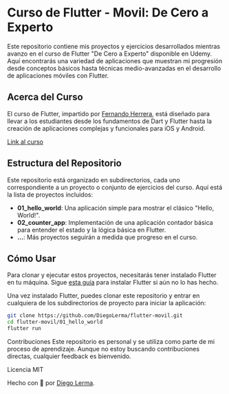 # Curso de Flutter - Movil: De Cero a Experto

Este repositorio contiene mis proyectos y ejercicios desarrollados mientras avanzo en el curso de Flutter "De Cero a Experto" disponible en Udemy. Aquí encontrarás una variedad de aplicaciones que muestran mi progresión desde conceptos básicos hasta técnicas medio-avanzadas en el desarrollo de aplicaciones móviles con Flutter.

## Acerca del Curso

El curso de Flutter, impartido por [Fernando Herrera](https://fernando-herrera.com/), está diseñado para llevar a los estudiantes desde los fundamentos de Dart y Flutter hasta la creación de aplicaciones complejas y funcionales para iOS y Android.

[Link al curso](https://www.udemy.com/course/flutter-cero-a-experto/)

## Estructura del Repositorio

Este repositorio está organizado en subdirectorios, cada uno correspondiente a un proyecto o conjunto de ejercicios del curso. Aquí está la lista de proyectos incluidos:

- **01_hello_world**: Una aplicación simple para mostrar el clásico "Hello, World!".
- **02_counter_app**: Implementación de una aplicación contador básica para entender el estado y la lógica básica en Flutter.
- **...**: Más proyectos seguirán a medida que progreso en el curso.

## Cómo Usar

Para clonar y ejecutar estos proyectos, necesitarás tener instalado Flutter en tu máquina. Sigue [esta guía](https://flutter.dev/docs/get-started/install) para instalar Flutter si aún no lo has hecho.

Una vez instalado Flutter, puedes clonar este repositorio y entrar en cualquiera de los subdirectorios de proyecto para iniciar la aplicación:

```bash
git clone https://github.com/DiegoLerma/flutter-movil.git
cd flutter-movil/01_hello_world
flutter run
```

Contribuciones
Este repositorio es personal y se utiliza como parte de mi proceso de aprendizaje. Aunque no estoy buscando contribuciones directas, cualquier feedback es bienvenido.

Licencia
MIT

Hecho con 💙 por [Diego Lerma](https://github.com/DiegoLerma).
